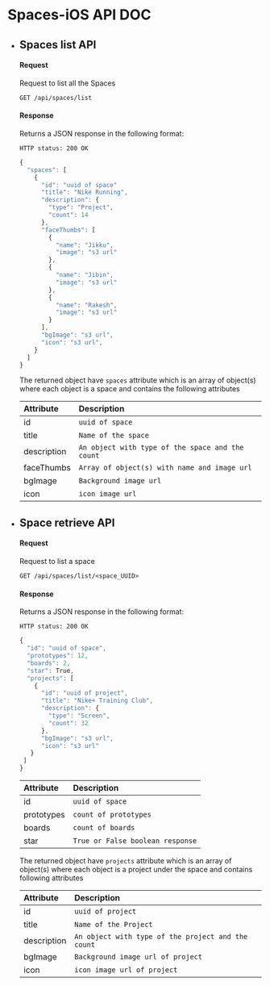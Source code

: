 # Spaces-iOS API DOC
* ## Spaces list API

	#### Request

	Request to list all the Spaces

	```http
	GET /api/spaces/list
	```

	#### Response

	Returns a JSON response in the following format:

	`HTTP status: 200 OK`

	```javascript
    {
      "spaces": [
        {
          "id": "uuid of space"
          "title": "Nike Running",
          "description": {
            "type": "Project",
            "count": 14
          },
          "faceThumbs": [
            {
              "name": "Jikku",
              "image": "s3 url"
            },
            {
              "name": "Jibin",
              "image": "s3 url"
            },
            {
              "name": "Rakesh",
              "image": "s3 url"
            }
          ],
          "bgImage": "s3 url",
          "icon": "s3 url",
        }
      ]
    }
	```

	The returned object have `spaces` attribute which is an array of object(s) where each object is a space and contains the following attributes


	| Attribute | Description |
	| :--- | :--- |
	| id | `uuid of space` |
	| title | `Name of the space` |
	| description | `An object with type of the space and the count` |
	| faceThumbs | `Array of object(s) with name and image url` |
	| bgImage | `Background image url` |
	| icon | `icon image url` |


* ## Space retrieve API

	#### Request

	Request to list a space

	```http
	GET /api/spaces/list/<space_UUID>
	```

	#### Response

	Returns a JSON response in the following format:

	`HTTP status: 200 OK`

	```javascript
	{
	  "id": "uuid of space",
	  "prototypes": 12,
	  "boards": 2,
	  "star": True,
	  "projects": [
	    {
	      "id": "uuid of project",
	      "title": "Nike+ Training Club",
	      "description": {
	        "type": "Screen",
	        "count": 32
	      },
	      "bgImage": "s3 url",
	      "icon": "s3 url"
	   }
	 ]
	}
	```

	| Attribute | Description |
	| :--- | :--- |
	| id | `uuid of space` |
	| prototypes | `count of prototypes` |
	| boards | `count of boards` |
	| star | `True or False boolean response` |

	The returned object have `projects` attribute which is an array of object(s) where each object is a project under the space and contains following attributes


	| Attribute | Description |
	| :--- | :--- |
	| id | `uuid of project` |
	| title | `Name of the Project` |
	| description | `An object with type of the project and the count` |
	| bgImage | `Background image url of project` |
	| icon | `icon image url of project` |
